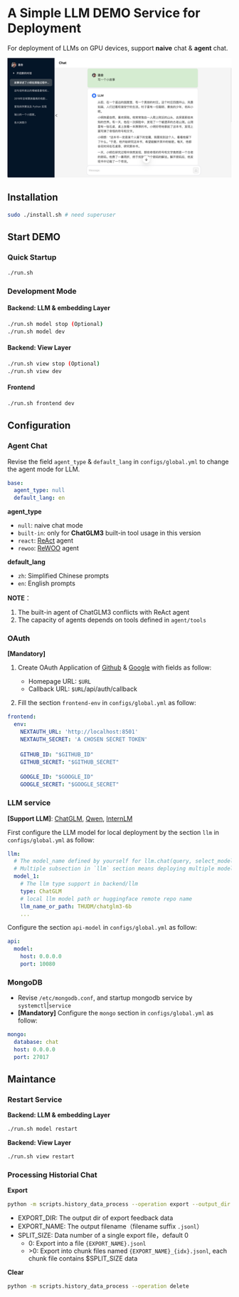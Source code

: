 # A Simple LLM DEMO Service for Deployment

For deployment of LLMs on GPU devices, support **naive** chat & **agent** chat.

![Chat UI](image/chat_page.png)

## Installation

```bash
sudo ./install.sh # need superuser
```

## Start DEMO

### Quick Startup
```bash
./run.sh
```

### Development Mode

#### Backend: LLM & embedding Layer
```bash
./run.sh model stop (Optional)
./run.sh model dev
```

#### Backend: View Layer
```bash
./run.sh view stop (Optional)
./run.sh view dev
```

#### Frontend
```bash
./run.sh frontend dev
```

## Configuration

### Agent Chat

Revise the field `agent_type` & `default_lang` in `configs/global.yml` to change the agent mode for LLM.

```yaml
base:
  agent_type: null
  default_lang: en
```

**agent_type**
- `null`: naive chat mode
- `built-in`: only for **ChatGLM3** built-in tool usage in this version 
- `react`: [ReAct](https://arxiv.org/abs/2210.03629) agent
- `rewoo`: [ReWOO](https://arxiv.org/abs/2305.18323) agent

**default_lang**
- `zh`: Simplified Chinese prompts
- `en`: English prompts

**NOTE**：
1. The built-in agent of ChatGLM3 conflicts with ReAct agent
2. The capacity of agents depends on tools defined in `agent/tools`

### OAuth

**[Mandatory]** 
1. Create OAuth Application of [Github](https://docs.github.com/apps/oauth-apps/building-oauth-apps/authorizing-oauth-apps) & [Google](https://developers.google.com/identity/sign-in/web/sign-in) with fields as follow: 
    - Homepage URL: `$URL`
    - Callback URL: `$URL`/api/auth/callback

2. Fill the section `frontend-env` in `configs/global.yml` as follow:

```yaml
frontend:
  env:
    NEXTAUTH_URL: 'http://localhost:8501'
    NEXTAUTH_SECRET: 'A CHOSEN SECRET TOKEN'

    GITHUB_ID: "$GITHUB_ID"
    GITHUB_SECRET: "$GITHUB_SECRET"

    GOOGLE_ID: "$GOOGLE_ID"
    GOOGLE_SECRET: "$GOOGLE_SECRET"
```

### LLM service

**[Support LLM]**: 
[ChatGLM](https://github.com/THUDM/ChatGLM3),
[Qwen](https://github.com/QwenLM/Qwen),
[InternLM](https://github.com/InternLM/InternLM)

First configure the LLM model for local deployment by the section `llm` in `configs/global.yml` as follow:

```yaml
llm:
  # The model_name defined by yourself for llm.chat(query, select_model=model_name)
  # Multiple subsection in `llm` section means deploying multiple models
  model_1: 
    # The llm type support in backend/llm
    type: ChatGLM
    # local llm model path or huggingface remote repo name
    llm_name_or_path: THUDM/chatglm3-6b 
    ...
```

Configure the section `api-model` in `configs/global.yml` as follow:

```yaml
api:
  model:
    host: 0.0.0.0
    port: 10080
```

### MongoDB
- Revise `/etc/mongodb.conf`, and startup mongodb service by `systemctl`|`service`
- **[Mandatory]** Configure the `mongo` section in `configs/global.yml` as follow:

```yaml
mongo:
  database: chat
  host: 0.0.0.0
  port: 27017
```

## Maintance

### Restart Service

**Backend: LLM & embedding Layer**
```bash
./run.sh model restart
```

**Backend: View Layer**
```bash
./run.sh view restart
```

### Processing Historial Chat

**Export**
```bash
python -m scripts.history_data_process --operation export --output_dir $EXPORT_DIR --output_name $EXPORT_NAME --split_size $SPLIT_SIZE
```

- EXPORT_DIR: The output dir of export feedback data
- EXPORT_NAME: The output filename（filename suffix `.jsonl`）
- SPLIT_SIZE: Data number of a single export file，default 0
    - 0: Export into a file `{EXPORT_NAME}.jsonl`
    - \>0: Export into chunk files named `{EXPORT_NAME}_{idx}.jsonl`, each chunk file contains $SPLIT_SIZE data

**Clear**
```bash
python -m scripts.history_data_process --operation delete
```
